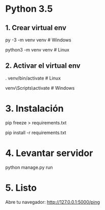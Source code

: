 

# Python 3.5

## 1. Crear virtual env
py -3 -m venv venv  # Windows

python3 -m venv venv  # Linux

## 2. Activar el virtual env
. venv/bin/activate  # Linux

venv\Scripts\activate  # Windows

# 3. Instalación
pip freeze > requirements.txt
 
pip install -r requirements.txt  

# 4. Levantar servidor
python manage.py run

# 5. Listo
Abre tu navegador: http://127.0.0.1:5000/ping

